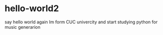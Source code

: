 # hello-world2
say hello world again
Im form CUC univercity and start studying python for music generarion
